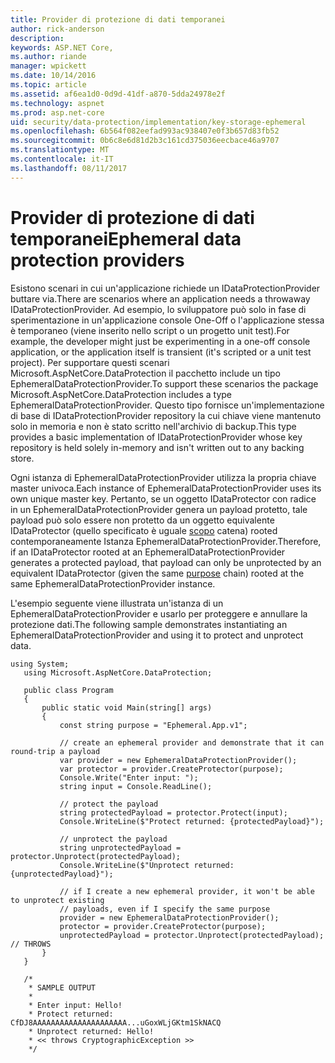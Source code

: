 ```yaml
---
title: Provider di protezione di dati temporanei
author: rick-anderson
description: 
keywords: ASP.NET Core,
ms.author: riande
manager: wpickett
ms.date: 10/14/2016
ms.topic: article
ms.assetid: af6ea1d0-0d9d-41df-a870-5dda24978e2f
ms.technology: aspnet
ms.prod: asp.net-core
uid: security/data-protection/implementation/key-storage-ephemeral
ms.openlocfilehash: 6b564f082eefad993ac938407e0f3b657d83fb52
ms.sourcegitcommit: 0b6c8e6d81d2b3c161cd375036eecbace46a9707
ms.translationtype: MT
ms.contentlocale: it-IT
ms.lasthandoff: 08/11/2017
---
```

# <a name="ephemeral-data-protection-providers"></a><span data-ttu-id="3d5a7-103">Provider di protezione di dati temporanei</span><span class="sxs-lookup"><span data-stu-id="3d5a7-103">Ephemeral data protection providers</span></span>

<a name=data-protection-implementation-key-storage-ephemeral></a>

<span data-ttu-id="3d5a7-104">Esistono scenari in cui un'applicazione richiede un IDataProtectionProvider buttare via.</span><span class="sxs-lookup"><span data-stu-id="3d5a7-104">There are scenarios where an application needs a throwaway IDataProtectionProvider.</span></span> <span data-ttu-id="3d5a7-105">Ad esempio, lo sviluppatore può solo in fase di sperimentazione in un'applicazione console One-Off o l'applicazione stessa è temporaneo (viene inserito nello script o un progetto unit test).</span><span class="sxs-lookup"><span data-stu-id="3d5a7-105">For example, the developer might just be experimenting in a one-off console application, or the application itself is transient (it's scripted or a unit test project).</span></span> <span data-ttu-id="3d5a7-106">Per supportare questi scenari Microsoft.AspNetCore.DataProtection il pacchetto include un tipo EphemeralDataProtectionProvider.</span><span class="sxs-lookup"><span data-stu-id="3d5a7-106">To support these scenarios the package Microsoft.AspNetCore.DataProtection includes a type EphemeralDataProtectionProvider.</span></span> <span data-ttu-id="3d5a7-107">Questo tipo fornisce un'implementazione di base di IDataProtectionProvider repository la cui chiave viene mantenuto solo in memoria e non è stato scritto nell'archivio di backup.</span><span class="sxs-lookup"><span data-stu-id="3d5a7-107">This type provides a basic implementation of IDataProtectionProvider whose key repository is held solely in-memory and isn't written out to any backing store.</span></span>

<span data-ttu-id="3d5a7-108">Ogni istanza di EphemeralDataProtectionProvider utilizza la propria chiave master univoca.</span><span class="sxs-lookup"><span data-stu-id="3d5a7-108">Each instance of EphemeralDataProtectionProvider uses its own unique master key.</span></span> <span data-ttu-id="3d5a7-109">Pertanto, se un oggetto IDataProtector con radice in un EphemeralDataProtectionProvider genera un payload protetto, tale payload può solo essere non protetto da un oggetto equivalente IDataProtector (quello specificato è uguale [scopo](../consumer-apis/purpose-strings.md#data-protection-consumer-apis-purposes) catena) rooted contemporaneamente Istanza EphemeralDataProtectionProvider.</span><span class="sxs-lookup"><span data-stu-id="3d5a7-109">Therefore, if an IDataProtector rooted at an EphemeralDataProtectionProvider generates a protected payload, that payload can only be unprotected by an equivalent IDataProtector (given the same [purpose](../consumer-apis/purpose-strings.md#data-protection-consumer-apis-purposes) chain) rooted at the same EphemeralDataProtectionProvider instance.</span></span>

<span data-ttu-id="3d5a7-110">L'esempio seguente viene illustrata un'istanza di un EphemeralDataProtectionProvider e usarlo per proteggere e annullare la protezione dati.</span><span class="sxs-lookup"><span data-stu-id="3d5a7-110">The following sample demonstrates instantiating an EphemeralDataProtectionProvider and using it to protect and unprotect data.</span></span>

```none
using System;
   using Microsoft.AspNetCore.DataProtection;

   public class Program
   {
       public static void Main(string[] args)
       {
           const string purpose = "Ephemeral.App.v1";

           // create an ephemeral provider and demonstrate that it can round-trip a payload
           var provider = new EphemeralDataProtectionProvider();
           var protector = provider.CreateProtector(purpose);
           Console.Write("Enter input: ");
           string input = Console.ReadLine();

           // protect the payload
           string protectedPayload = protector.Protect(input);
           Console.WriteLine($"Protect returned: {protectedPayload}");

           // unprotect the payload
           string unprotectedPayload = protector.Unprotect(protectedPayload);
           Console.WriteLine($"Unprotect returned: {unprotectedPayload}");

           // if I create a new ephemeral provider, it won't be able to unprotect existing
           // payloads, even if I specify the same purpose
           provider = new EphemeralDataProtectionProvider();
           protector = provider.CreateProtector(purpose);
           unprotectedPayload = protector.Unprotect(protectedPayload); // THROWS
       }
   }

   /*
    * SAMPLE OUTPUT
    *
    * Enter input: Hello!
    * Protect returned: CfDJ8AAAAAAAAAAAAAAAAAAAAA...uGoxWLjGKtm1SkNACQ
    * Unprotect returned: Hello!
    * << throws CryptographicException >>
    */
   ```
